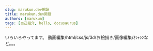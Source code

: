 ```yaml
---
slug: marukun.dev開設
title: marukun.dev開設
authors: [marukun]
tags: [自己紹介, hello, docusaurus]
---
```

いろいろやってます。
動画編集/html/css/js/3d/お絵描き/画像編集/ｵｼｬｼﾝなど。。。
